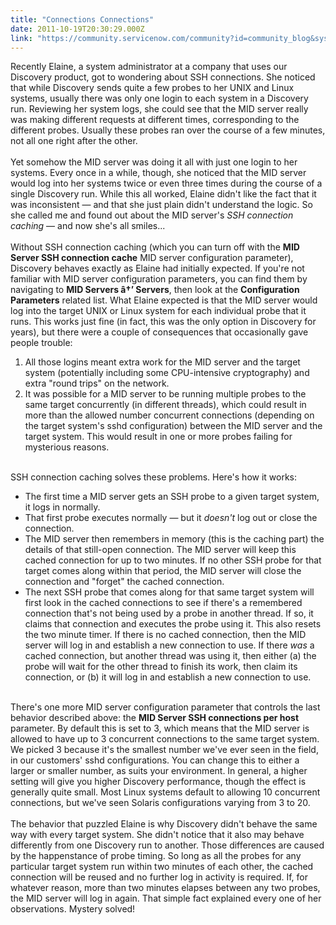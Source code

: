 ```yaml
---
title: "Connections Connections"
date: 2011-10-19T20:30:29.000Z
link: "https://community.servicenow.com/community?id=community_blog&sys_id=b0ecea65dbd0dbc01dcaf3231f96196b"
---
```

<p><span class="asset-asset_lightbox-Small asset-align-right"><a href="/files/SlightlyLoony/smiling_baby.png" rel="lightbox"><img rel="lightbox" src="http://community.service-now.com/files/imagecache/Small/SlightlyLoony/smiling_baby.png" alt="" title="" class="imagecache imagecache-Small" /></a></span>Recently Elaine, a system administrator at a company that uses our Discovery product, got to wondering about SSH connections. She noticed that while Discovery sends quite a few probes to her UNIX and Linux systems, usually there was only one login to each system in a Discovery run. Reviewing her system logs, she could see that the MID server really was making different requests at different times, corresponding to the different probes. Usually these probes ran over the course of a few minutes, not all one right after the other. <br /><br />Yet somehow the MID server was doing it all with just one login to her systems. Every once in a while, though, she noticed that the MID server would log into her systems twice or even three times during the course of a single Discovery run. While this all worked, Elaine didn't like the fact that it was inconsistent — and that she just plain didn't understand the logic. So she called me and found out about the MID server's <i>SSH connection caching</i> — and now she's all smiles...<br /><!--break--><br />Without SSH connection caching (which you can turn off with the <b>MID Server SSH connection cache</b> MID server configuration parameter), Discovery behaves exactly as Elaine had initially expected. If you're not familiar with MID server configuration parameters, you can find them by navigating to <b>MID Servers â†’ Servers</b>, then look at the <b>Configuration Parameters</b> related list. What Elaine expected is that the MID server would log into the target UNIX or Linux system for each individual probe that it runs. This works just fine (in fact, this was the only option in Discovery for years), but there were a couple of consequences that occasionally gave people trouble:<br /><ol><li>All those logins meant extra work for the MID server and the target system (potentially including some CPU-intensive cryptography) and extra "round trips" on the network.</li><li>It was possible for a MID server to be running multiple probes to the same target concurrently (in different threads), which could result in more than the allowed number concurrent connections (depending on the target system's sshd configuration) between the MID server and the target system. This would result in one or more probes failing for mysterious reasons.</li></ol><br />SSH connection caching solves these problems. Here's how it works:<br /><ul><li>The first time a MID server gets an SSH probe to a given target system, it logs in normally.</li><li>That first probe executes normally — but it <i>doesn't</i> log out or close the connection.</li><li>The MID server then remembers in memory (this is the caching part) the details of that still-open connection. The MID server will keep this cached connection for up to two minutes. If no other SSH probe for that target comes along within that period, the MID server will close the connection and "forget" the cached connection.</li><li>The next SSH probe that comes along for that same target system will first look in the cached connections to see if there's a remembered connection that's not being used by a probe in another thread. If so, it claims that connection and executes the probe using it. This also resets the two minute timer. If there is no cached connection, then the MID server will log in and establish a new connection to use. If there <i>was</i> a cached connection, but another thread was using it, then either (a) the probe will wait for the other thread to finish its work, then claim its connection, or (b) it will log in and establish a new connection to use.</li></ul><br />There's one more MID server configuration parameter that controls the last behavior described above: the <b>MID Server SSH connections per host</b> parameter. By default this is set to 3, which means that the MID server is allowed to have up to 3 concurrent connections to the same target system. We picked 3 because it's the smallest number we've ever seen in the field, in our customers' sshd configurations. You can change this to either a larger or smaller number, as suits your environment. In general, a higher setting will give you higher Discovery performance, though the effect is generally quite small. Most Linux systems default to allowing 10 concurrent connections, but we've seen Solaris configurations varying from 3 to 20.<br /><br />The behavior that puzzled Elaine is why Discovery didn't behave the same way with every target system. She didn't notice that it also may behave differently from one Discovery run to another. Those differences are caused by the happenstance of probe timing. So long as all the probes for any particular target system run within two minutes of each other, the cached connection will be reused and no further log in activity is required. If, for whatever reason, more than two minutes elapses between any two probes, the MID server will log in again. That simple fact explained every one of her observations. Mystery solved!</p>